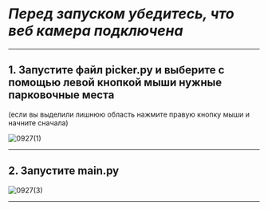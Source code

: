 # *Перед запуском убедитесь, что  веб камера подключена*
---
## 1. Запустите файл picker.py и выберите с помощью левой кнопкой мыши нужные парковочные места 
(если вы выделили лишнюю область нажмите правую кнопку мыши и начните сначала)

![0927(1)](https://github.com/user-attachments/assets/b3e54345-d3f2-42bc-9996-3a2d6930c99c)

---
## 2. Запустите main.py

![0927(3)](https://github.com/user-attachments/assets/184fcb48-3ddf-41e4-a66c-67f988297baf)

---
